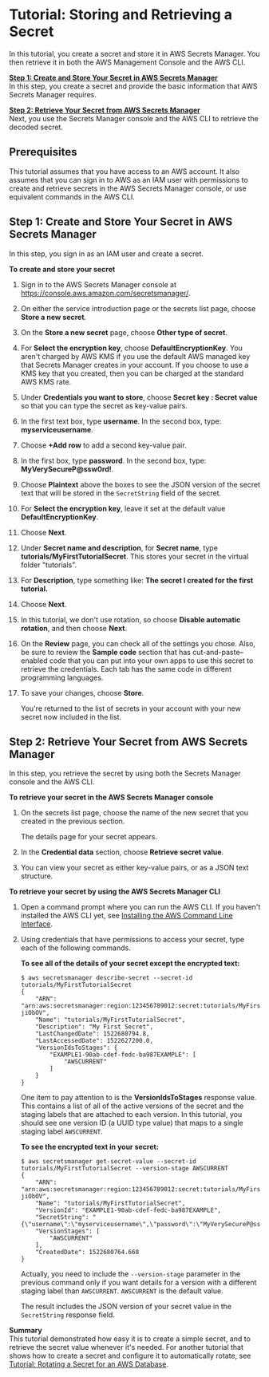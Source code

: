 # Tutorial: Storing and Retrieving a Secret<a name="tutorials_basic"></a>

In this tutorial, you create a secret and store it in AWS Secrets Manager\. You then retrieve it in both the AWS Management Console and the AWS CLI\.

**[Step 1: Create and Store Your Secret in AWS Secrets Manager](#tutorial-basic-step1)**  
In this step, you create a secret and provide the basic information that AWS Secrets Manager requires\.

**[Step 2: Retrieve Your Secret from AWS Secrets Manager ](#tutorial-basic-step2)**  
Next, you use the Secrets Manager console and the AWS CLI to retrieve the decoded secret\.

## Prerequisites<a name="tut-basic-prereqs"></a>

This tutorial assumes that you have access to an AWS account\. It also assumes that you can sign in to AWS as an IAM user with permissions to create and retrieve secrets in the AWS Secrets Manager console, or use equivalent commands in the AWS CLI\.

## Step 1: Create and Store Your Secret in AWS Secrets Manager<a name="tutorial-basic-step1"></a>

In this step, you sign in as an IAM user and create a secret\. 

**To create and store your secret**

1. Sign in to the AWS Secrets Manager console at [https://console\.aws\.amazon\.com/secretsmanager/](https://console.aws.amazon.com/secretsmanager/)\.

1. On either the service introduction page or the secrets list page, choose **Store a new secret**\.

1. On the **Store a new secret** page, choose **Other type of secret**\. 

1. For **Select the encryption key**, choose **DefaultEncryptionKey**\. You aren't charged by AWS KMS if you use the default AWS managed key that Secrets Manager creates in your account\. If you choose to use a KMS key that you created, then you can be charged at the standard AWS KMS rate\.

1. Under **Credentials you want to store**, choose **Secret key : Secret value** so that you can type the secret as key\-value pairs\.

1. In the first text box, type **username**\. In the second box, type: **myserviceusername**\.

1. Choose **\+Add row** to add a second key\-value pair\.

1. In the first box, type **password**\. In the second box, type: **MyVerySecureP@ssw0rd\!**\.

1. Choose **Plaintext** above the boxes to see the JSON version of the secret text that will be stored in the `SecretString` field of the secret\.

1. For **Select the encryption key**, leave it set at the default value **DefaultEncryptionKey**\.

1. Choose **Next**\.

1. Under **Secret name and description**, for **Secret name**, type **tutorials/MyFirstTutorialSecret**\. This stores your secret in the virtual folder "tutorials"\.

1. For **Description**, type something like: **The secret I created for the first tutorial\.**

1. Choose **Next**\.

1. In this tutorial, we don't use rotation, so choose **Disable automatic rotation**, and then choose **Next**\.

1. On the **Review** page, you can check all of the settings you chose\. Also, be sure to review the **Sample code** section that has cut\-and\-paste–enabled code that you can put into your own apps to use this secret to retrieve the credentials\. Each tab has the same code in different programming languages\.

1. To save your changes, choose **Store**\.

   You're returned to the list of secrets in your account with your new secret now included in the list\.

## Step 2: Retrieve Your Secret from AWS Secrets Manager<a name="tutorial-basic-step2"></a>

In this step, you retrieve the secret by using both the Secrets Manager console and the AWS CLI\.

**To retrieve your secret in the AWS Secrets Manager console**

1. On the secrets list page, choose the name of the new secret that you created in the previous section\.

   The details page for your secret appears\.

1. In the **Credential data** section, choose **Retrieve secret value**\.

1. You can view your secret as either key\-value pairs, or as a JSON text structure\.

**To retrieve your secret by using the AWS Secrets Manager CLI**

1. Open a command prompt where you can run the AWS CLI\. If you haven't installed the AWS CLI yet, see [Installing the AWS Command Line Interface](http://docs.aws.amazon.com/cli/latest/userguide/installing.html)\. 

1. Using credentials that have permissions to access your secret, type each of the following commands\.

   **To see all of the details of your secret except the encrypted text:**

   ```
   $ aws secretsmanager describe-secret --secret-id tutorials/MyFirstTutorialSecret
   {
       "ARN": "arn:aws:secretsmanager:region:123456789012:secret:tutorials/MyFirstTutorialSecret-jiObOV",
       "Name": "tutorials/MyFirstTutorialSecret",
       "Description": "My First Secret",
       "LastChangedDate": 1522680794.8,
       "LastAccessedDate": 1522627200.0,
       "VersionIdsToStages": {
           "EXAMPLE1-90ab-cdef-fedc-ba987EXAMPLE": [
               "AWSCURRENT"
           ]
       }
   }
   ```

   One item to pay attention to is the **VersionIdsToStages** response value\. This contains a list of all of the active versions of the secret and the staging labels that are attached to each version\. In this tutorial, you should see one version ID \(a UUID type value\) that maps to a single staging label `AWSCURRENT`\.

   **To see the encrypted text in your secret:**

   ```
   $ aws secretsmanager get-secret-value --secret-id tutorials/MyFirstTutorialSecret --version-stage AWSCURRENT
   {
       "ARN": "arn:aws:secretsmanager:region:123456789012:secret:tutorials/MyFirstTutorialSecret-jiObOV",
       "Name": "tutorials/MyFirstTutorialSecret",
       "VersionId": "EXAMPLE1-90ab-cdef-fedc-ba987EXAMPLE",
       "SecretString": "{\"username\":\"myserviceusername\",\"password\":\"MyVerySecureP@ssw0rd!\"}",
       "VersionStages": [
           "AWSCURRENT"
       ],
       "CreatedDate": 1522680764.668
   }
   ```

   Actually, you need to include the `--version-stage` parameter in the previous command only if you want details for a version with a different staging label than `AWSCURRENT`\. `AWSCURRENT` is the default value\.

   The result includes the JSON version of your secret value in the `SecretString` response field\.

**Summary**  
This tutorial demonstrated how easy it is to create a simple secret, and to retrieve the secret value whenever it's needed\. For another tutorial that shows how to create a secret and configure it to automatically rotate, see [Tutorial: Rotating a Secret for an AWS Database](tutorials_db-rotate.md)\.